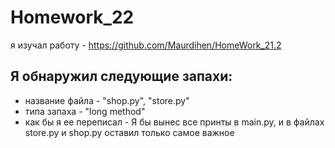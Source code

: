 # Homework_22

я изучал работу - https://github.com/Maurdihen/HomeWork_21.2

## Я обнаружил следующие запахи:
+ название файла - "shop.py",  "store.py"
+ типа запаха - "long method"
+ как бы я ее переписал - Я бы вынес все принты в main.py, и в файлах store.py и shop.py  оставил только самое важное

